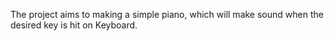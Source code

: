 The project aims to making a simple piano, which will make sound when the desired key is hit on Keyboard.
